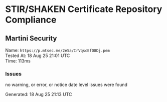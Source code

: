 # STIR/SHAKEN Certificate Repository Compliance

## Martini Security

Name: `https://p.mtsec.me/2e5a/IrVqscEfO8Dj.pem`\
Tested At: 18 Aug 25 21:01 UTC\
Time: 113ms

### Issues

no warning, or error, or notice date level issues were found

Generated: 18 Aug 25 21:13 UTC